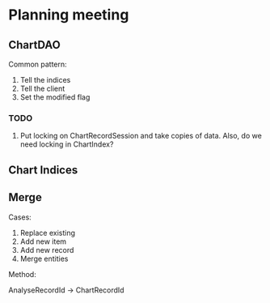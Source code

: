 # Planning meeting

## ChartDAO

Common pattern:

1. Tell the indices
2. Tell the client
3. Set the modified flag

### TODO

1. Put locking on ChartRecordSession and take copies of data. Also, do we need locking in ChartIndex?

## Chart Indices

## Merge

Cases:

1. Replace existing
2. Add new item
3. Add new record
4. Merge entities

Method:

AnalyseRecordId -> ChartRecordId
